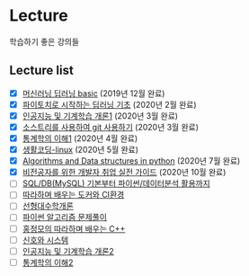 # Lecture
학습하기 좋은 강의들  
## Lecture list
- [x] [머신러닝 딥러닝 basic](https://www.edwith.org/others26/joinLectures/9829) (2019년 12월 완료)  
- [x] [파이토치로 시작하는 딥러닝 기초](https://www.edwith.org/boostcourse-dl-pytorch/joinLectures/25076) (2020년 2월 완료)  
- [x] [인공지능 및 기계학습 개론1](https://www.edwith.org/machinelearning1_17/joinLectures/9738) (2020년 3월 완료)  
- [x] [소스트리를 사용하여 git 사용하기](https://www.inflearn.com/course/git-%EA%B0%95%EC%A2%8C-%EC%83%9D%ED%99%9C%EC%BD%94%EB%94%A9) (2020년 3월 완료)  
- [x] [통계학의 이해1](http://www.kmooc.kr/courses/course-v1:SookmyungK+SM_sta_004k+2019_03SM_02/about) (2020년 4월 완료)  
- [x] [생활코딩-linux](https://www.inflearn.com/course/%EC%83%9D%ED%99%9C%EC%BD%94%EB%94%A9-%EB%A6%AC%EB%88%85%EC%8A%A4-%EA%B0%95%EC%A2%8C/dashboard) (2020년 5월 완료)  
- [x] [Algorithms and Data structures in python](https://www.udemy.com/course/algorithms-and-data-structures-in-python/) (2020년 7월 완료)  
- [x] [비전공자를 위한 개발자 취업 실전 가이드](https://www.inflearn.com/course/%EB%B9%84%EC%A0%84%EA%B3%B5%EC%9E%90%EB%A5%BC-%EC%9C%84%ED%95%9C-%EA%B0%9C%EB%B0%9C%EC%9E%90-%EC%B7%A8%EC%97%85/dashboard) (2020년 10월 완료)  
- [ ] [SQL/DB(MySQL) 기본부터 파이썬/데이터분석 활용까지](https://www.inflearn.com/course/SQL-DB-MYSQL-%ED%8C%8C%EC%9D%B4%EC%8D%AC-%EB%8D%B0%EC%9D%B4%ED%84%B0%EB%B6%84%EC%84%9D/dashboard) 
- [ ] [따라하며 배우는 도커와 CI환경](https://www.inflearn.com/course/%EB%94%B0%EB%9D%BC%ED%95%98%EB%A9%B0-%EB%B0%B0%EC%9A%B0%EB%8A%94-%EB%8F%84%EC%BB%A4-ci)
- [ ] [선형대수학개론](https://www.inflearn.com/course/%EC%84%A0%ED%98%95%EB%8C%80%EC%88%98%ED%95%99%EA%B0%9C%EB%A1%A0)
- [ ] [파이썬 알고리즘 문제풀이](https://www.inflearn.com/course/%ED%8C%8C%EC%9D%B4%EC%8D%AC-%EC%95%8C%EA%B3%A0%EB%A6%AC%EC%A6%98-%EB%AC%B8%EC%A0%9C%ED%92%80%EC%9D%B4-%EC%BD%94%EB%94%A9%ED%85%8C%EC%8A%A4%ED%8A%B8/dashboard)
- [ ] [홍정모의 따라하며 배우는 C++](https://www.inflearn.com/course/following-c-plus)  
- [ ] [신호와 시스템](https://www.youtube.com/watch?v=BXLscJZwP5I&list=PL0vBOXabT8CyYCL4CInL_LWVjG3P6Aqd7)
- [ ] [인공지능 및 기계학습 개론2](https://www.edwith.org/machinelearning2__17/joinLectures/9782)  
- [ ] [통계학의 이해2](http://www.kmooc.kr/courses/course-v1:SookmyungK+SM_sta_009k+2020_03SM_04/about)